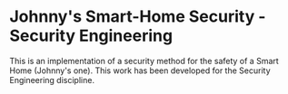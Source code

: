 # Johnny's Smart-Home Security - Security Engineering
This is an implementation of a security method for the safety of a Smart Home (Johnny's one). This work has been developed for the Security Engineering discipline. 

